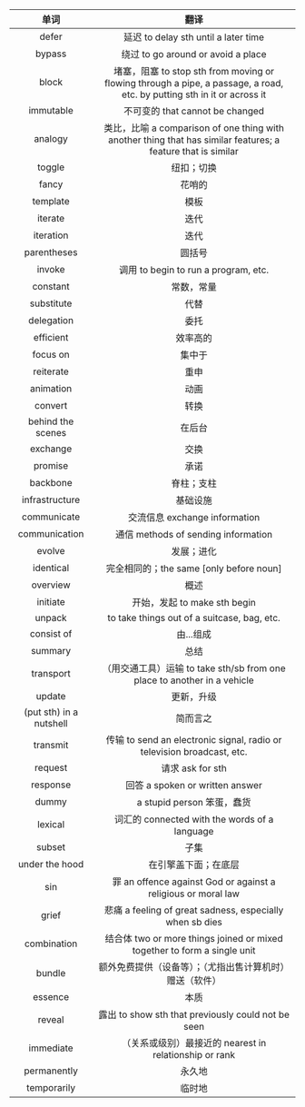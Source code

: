 |          单词           |                                                          翻译                                                           |
| :---------------------: | :---------------------------------------------------------------------------------------------------------------------: |
|          defer          |                                          延迟 to delay sth until a later time                                           |
|         bypass          |                                           绕过 to go around or avoid a place                                            |
|          block          | 堵塞，阻塞 to stop sth from moving or flowing through a pipe, a passage, a road, etc. by putting sth in it or across it |
|        immutable        |                                             不可变的 that cannot be changed                                             |
|         analogy         |      类比，比喻 a comparison of one thing with another thing that has similar features; a feature that is similar       |
|         toggle          |                                                       纽扣；切换                                                        |
|          fancy          |                                                         花哨的                                                          |
|        template         |                                                          模板                                                           |
|         iterate         |                                                          迭代                                                           |
|        iteration        |                                                          迭代                                                           |
|       parentheses       |                                                         圆括号                                                          |
|         invoke          |                                          调用 to begin to run a program, etc.                                           |
|        constant         |                                                       常数，常量                                                        |
|       substitute        |                                                          代替                                                           |
|       delegation        |                                                          委托                                                           |
|        efficient        |                                                        效率高的                                                         |
|        focus on         |                                                         集中于                                                          |
|        reiterate        |                                                          重申                                                           |
|        animation        |                                                          动画                                                           |
|         convert         |                                                          转换                                                           |
|    behind the scenes    |                                                         在后台                                                          |
|        exchange         |                                                          交换                                                           |
|         promise         |                                                          承诺                                                           |
|        backbone         |                                                       脊柱；支柱                                                        |
|     infrastructure      |                                                        基础设施                                                         |
|       communicate       |                                              交流信息 exchange information                                              |
|      communication      |                                           通信 methods of sending information                                           |
|         evolve          |                                                       发展；进化                                                        |
|        identical        |                                         完全相同的；the same [only before noun]                                         |
|        overview         |                                                          概述                                                           |
|        initiate         |                                              开始，发起 to make sth begin                                               |
|         unpack          |                                       to take things out of a suitcase, bag, etc.                                       |
|       consist of        |                                                        由...组成                                                        |
|         summary         |                                                          总结                                                           |
|        transport        |                        （用交通工具）运输 to take sth/sb from one place to another in a vehicle                         |
|         update          |                                                       更新，升级                                                        |
| (put sth) in a nutshell |                                                        简而言之                                                         |
|        transmit         |                         传输 to send an electronic signal, radio or television broadcast, etc.                          |
|         request         |                                                    请求 ask for sth                                                     |
|        response         |                                             回答 a spoken or written answer                                             |
|          dummy          |                                               a stupid person 笨蛋，蠢货                                                |
|         lexical         |                                      词汇的 connected with the words of a language                                      |
|         subset          |                                                          子集                                                           |
|     under the hood      |                                                  在引擎盖下面；在底层                                                   |
|           sin           |                              罪 an offence against God or against a religious or moral law                              |
|          grief          |                                悲痛 a feeling of great sadness, especially when sb dies                                 |
|       combination       |                        结合体 two or more things joined or mixed together to form a single unit                         |
|         bundle          |                                额外免费提供（设备等）；（尤指出售计算机时）赠送（软件）                                 |
|         essence         |                                                          本质                                                           |
|         reveal          |                                   露出 to show sth that previously could not be seen                                    |
|        immediate        |                                 （关系或级别）最接近的 nearest in relationship or rank                                  |
|       permanently       |                                                         永久地                                                          |
|       temporarily       |                                                         临时地                                                          |


